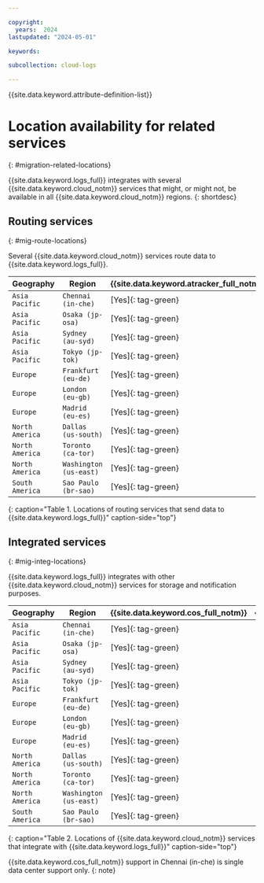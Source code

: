 ```yaml
---

copyright:
  years:  2024
lastupdated: "2024-05-01"

keywords:

subcollection: cloud-logs

---
```


{{site.data.keyword.attribute-definition-list}}



# Location availability for related services
{: #migration-related-locations}

{{site.data.keyword.logs_full}} integrates with several {{site.data.keyword.cloud_notm}} services that might, or might not, be available in all {{site.data.keyword.cloud_notm}} regions.
{: shortdesc}

## Routing services
{: #mig-route-locations}

Several {{site.data.keyword.cloud_notm}} services route data to {{site.data.keyword.logs_full}}.

| Geography             | Region                   | {{site.data.keyword.atracker_full_notm}} | {{site.data.keyword.logs_routing_full_notm}} | {{site.data.keyword.metrics_router_full_notm}} |
|-----------------------|--------------------------|--------------|-----------|-----------|
| `Asia Pacific`        | `Chennai (in-che)`        | [Yes]{: tag-green} | [No]{: tag-red} |[No]{: tag-red} |
| `Asia Pacific`        | `Osaka (jp-osa)`        | [Yes]{: tag-green} | [Yes]{: tag-green} | [No]{: tag-red} |
| `Asia Pacific`        | `Sydney (au-syd)`        | [Yes]{: tag-green} | [Yes]{: tag-green} | [Yes]{: tag-green} |
| `Asia Pacific`        | `Tokyo (jp-tok)`        | [Yes]{: tag-green} | [Yes]{: tag-green} | [No]{: tag-red} |
| `Europe`              | `Frankfurt (eu-de)`  | [Yes]{: tag-green} | [Yes]{: tag-green} | [Yes]{: tag-green} |
| `Europe`              | `London (eu-gb)`  | [Yes]{: tag-green} | [Yes]{: tag-green} | [Yes]{: tag-green} |
| `Europe`              | `Madrid (eu-es)`  | [Yes]{: tag-green} | [Yes]{: tag-green} | [Yes]{: tag-green} |
| `North America`       | `Dallas (us-south)`      | [Yes]{: tag-green} | [Yes]{: tag-green} | [Yes]{: tag-green} |
| `North America`       | `Toronto (ca-tor)`      | [Yes]{: tag-green} | [Yes]{: tag-green} | [No]{: tag-red} |
| `North America`       | `Washington (us-east)`   | [Yes]{: tag-green} | [Yes]{: tag-green} | [Yes]{: tag-green} |
| `South America`       | `Sao Paulo (br-sao)`   | [Yes]{: tag-green} | [Yes]{: tag-green} | [No]{: tag-red} |
{: caption="Table 1. Locations of routing services that send data to {{site.data.keyword.logs_full}}" caption-side="top"}

## Integrated services
{: #mig-integ-locations}

{{site.data.keyword.logs_full}} integrates with other {{site.data.keyword.cloud_notm}} services for storage and notification purposes.

| Geography             | Region                   | {{site.data.keyword.cos_full_notm}} | {{site.data.keyword.en_full_notm}} |
|-----------------------|--------------------------|--------------|-----------|
| `Asia Pacific`        | `Chennai (in-che)`        |  [Yes]{: tag-green} | [No]{: tag-red} |
| `Asia Pacific`        | `Osaka (jp-osa)`        |  [Yes]{: tag-green} | [No]{: tag-red} |
| `Asia Pacific`        | `Sydney (au-syd)`        |  [Yes]{: tag-green} | [Yes]{: tag-green} |
| `Asia Pacific`        | `Tokyo (jp-tok)`        |  [Yes]{: tag-green} | [No]{: tag-red} |
| `Europe`              | `Frankfurt (eu-de)`  |  [Yes]{: tag-green} | [Yes]{: tag-green} |
| `Europe`              | `London (eu-gb)`  |  [Yes]{: tag-green} | [Yes]{: tag-green} |
| `Europe`              | `Madrid (eu-es)`  |  [Yes]{: tag-green} | [Yes]{: tag-green} |
| `North America`       | `Dallas (us-south)`      |  [Yes]{: tag-green} | [Yes]{: tag-green} |
| `North America`       | `Toronto (ca-tor)`      |  [Yes]{: tag-green} | [No]{: tag-red} |
| `North America`       | `Washington (us-east)`   |  [Yes]{: tag-green} | [No]{: tag-red} |
| `South America`       | `Sao Paulo (br-sao)`   |  [Yes]{: tag-green} | [No]{: tag-red} |
{: caption="Table 2. Locations of {{site.data.keyword.cloud_notm}} services that integrate with {{site.data.keyword.logs_full}}" caption-side="top"}

{{site.data.keyword.cos_full_notm}} support in Chennai (in-che) is single data center support only.
{: note}
